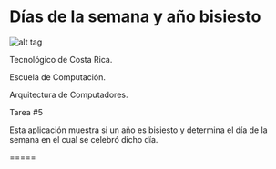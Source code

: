 Días de la semana y año bisiesto
====
![alt tag](http://www.pvolcan2.odd.ucr.ac.cr/wp-content/uploads/2011/12/logo_tec.jpg)

Tecnológico de Costa Rica.

Escuela de Computación.

Arquitectura de Computadores.

Tarea #5

Esta aplicación muestra si un año es bisiesto y determina el día de la semana en el cual se celebró dicho día.

=====


